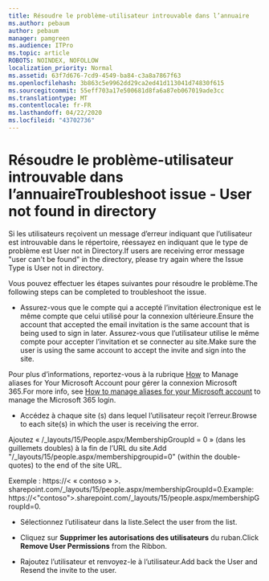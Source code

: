 ```yaml
---
title: Résoudre le problème-utilisateur introuvable dans l’annuaire
ms.author: pebaum
author: pebaum
manager: pamgreen
ms.audience: ITPro
ms.topic: article
ROBOTS: NOINDEX, NOFOLLOW
localization_priority: Normal
ms.assetid: 63f7d676-7cd9-4549-ba84-c3a8a7867f63
ms.openlocfilehash: 3b863c5e9962dd29ca2ed41d113041d74830f615
ms.sourcegitcommit: 55eff703a17e500681d8fa6a87eb067019ade3cc
ms.translationtype: MT
ms.contentlocale: fr-FR
ms.lasthandoff: 04/22/2020
ms.locfileid: "43702736"
---
```

# <a name="troubleshoot-issue---user-not-found-in-directory"></a><span data-ttu-id="33d94-102">Résoudre le problème-utilisateur introuvable dans l’annuaire</span><span class="sxs-lookup"><span data-stu-id="33d94-102">Troubleshoot issue - User not found in directory</span></span>

<span data-ttu-id="33d94-103">Si les utilisateurs reçoivent un message d’erreur indiquant que l’utilisateur est introuvable dans le répertoire, réessayez en indiquant que le type de problème est User not in Directory.</span><span class="sxs-lookup"><span data-stu-id="33d94-103">If users are receiving error message "user can't be found" in the directory, please try again where the Issue Type is User not in directory.</span></span>

<span data-ttu-id="33d94-104">Vous pouvez effectuer les étapes suivantes pour résoudre le problème.</span><span class="sxs-lookup"><span data-stu-id="33d94-104">The following steps can be completed to troubleshoot the issue.</span></span>

- <span data-ttu-id="33d94-105">Assurez-vous que le compte qui a accepté l’invitation électronique est le même compte que celui utilisé pour la connexion ultérieure.</span><span class="sxs-lookup"><span data-stu-id="33d94-105">Ensure the account that accepted the email invitation is the same account that is being used to sign in later.</span></span> <span data-ttu-id="33d94-106">Assurez-vous que l’utilisateur utilise le même compte pour accepter l’invitation et se connecter au site.</span><span class="sxs-lookup"><span data-stu-id="33d94-106">Make sure the user is using the same account to accept the invite and sign into the site.</span></span> 

<span data-ttu-id="33d94-107">Pour plus d’informations, reportez-vous à la rubrique [How</a> to Manage aliases for Your Microsoft Account pour gérer la connexion Microsoft 365](https://support.microsoft.com/help/12407/microsoft-account-how-to-manage-aliases).</span><span class="sxs-lookup"><span data-stu-id="33d94-107">For more info, see [How to manage aliases for your Microsoft account</a> to manage the Microsoft 365 login](https://support.microsoft.com/help/12407/microsoft-account-how-to-manage-aliases).</span></span> 

- <span data-ttu-id="33d94-108">Accédez à chaque site (s) dans lequel l’utilisateur reçoit l’erreur.</span><span class="sxs-lookup"><span data-stu-id="33d94-108">Browse to each site(s) in which the user is receiving the error.</span></span> 

<span data-ttu-id="33d94-109">Ajoutez « /_layouts/15/People.aspx/MembershipGroupId = 0 » (dans les guillemets doubles) à la fin de l’URL du site.</span><span class="sxs-lookup"><span data-stu-id="33d94-109">Add "/_layouts/15/people.aspx/membershipgroupid=0" (within the double-quotes) to the end of the site URL.</span></span> 

<span data-ttu-id="33d94-110">Exemple : https://< « contoso » >. sharepoint.com/_layouts/15/people.aspx/membershipGroupId=0.</span><span class="sxs-lookup"><span data-stu-id="33d94-110">Example: https://<"contoso">.sharepoint.com/_layouts/15/people.aspx/membershipGroupId=0.</span></span>

- <span data-ttu-id="33d94-111">Sélectionnez l’utilisateur dans la liste.</span><span class="sxs-lookup"><span data-stu-id="33d94-111">Select the user from the list.</span></span>

- <span data-ttu-id="33d94-112">Cliquez sur **Supprimer les autorisations des utilisateurs** du ruban.</span><span class="sxs-lookup"><span data-stu-id="33d94-112">Click **Remove User Permissions** from the Ribbon.</span></span> 
-  <span data-ttu-id="33d94-113">Rajoutez l’utilisateur et renvoyez-le à l’utilisateur.</span><span class="sxs-lookup"><span data-stu-id="33d94-113">Add back the User and Resend the invite to the user.</span></span>

